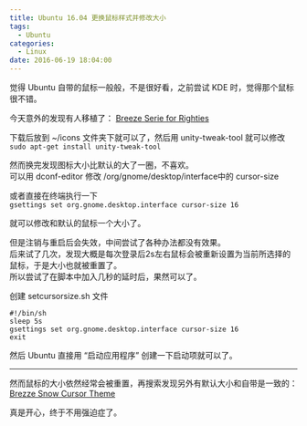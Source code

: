 ```yaml
---
title: Ubuntu 16.04 更换鼠标样式并修改大小
tags:
  - Ubuntu
categories:
  - Linux
date: 2016-06-19 18:04:00
---
```


觉得 Ubuntu 自带的鼠标一般般，不是很好看，之前尝试 KDE 时，觉得那个鼠标很不错。  

今天意外的发现有人移植了： [Breeze Serie for Righties](https://www.gnome-look.org/p/999991/)

下载后放到 ~/icons 文件夹下就可以了，然后用 unity-tweak-tool 就可以修改  
`sudo apt-get install unity-tweak-tool`
<!--more-->
然而换完发现图标大小比默认的大了一圈，不喜欢。  
可以用 dconf-editor 修改 /org/gnome/desktop/interface中的 cursor-size

或者直接在终端执行一下  
`gsettings set org.gnome.desktop.interface cursor-size 16`

就可以修改和默认的鼠标一个大小了。

但是注销与重启后会失效，中间尝试了各种办法都没有效果。  
后来试了几次，发现大概是每次登录后2s左右鼠标会被重新设置为当前所选择的鼠标，于是大小也就被重置了。  
所以尝试了在脚本中加入几秒的延时后，果然可以了。  

创建 setcursorsize.sh  文件  

    #!/bin/sh
    sleep 5s
    gsettings set org.gnome.desktop.interface cursor-size 16
    exit

然后 Ubuntu 直接用 “启动应用程序” 创建一下启动项就可以了。  

* * *

然而鼠标的大小依然经常会被重置，再搜索发现另外有默认大小和自带是一致的：[Brezze Snow Cursor Theme](https://aur.archlinux.org/packages/breeze-snow-cursor-theme/)  

真是开心，终于不用强迫症了。
